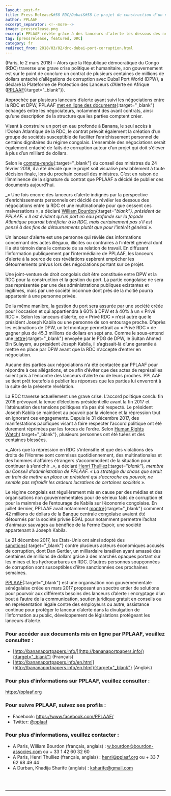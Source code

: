 ```yaml
---
layout: post-fr
title: Press Release&#58 RDC/Dubaï&#58 Le projet de construction d’un nouveau port entaché par des accusations de corruption
author: PPLAAF
excerpt_separator: <!--more-->
image: pressrelease.png
excerpt: PPLAAF révèle grâce à des lanceurs d’alerte les dessous des négociations entre le gouvernement de la RDC et Dubai Port World
tag: [pressrelease, featured, DRC]
category: fr
redirect_from: 2018/03/02/drc-dubai-port-corruption.html
---
```


(Paris, le 2 mars 2018) – Alors que la République démocratique du Congo (RDC) traverse une grave crise politique et humanitaire, son gouvernement est sur le point de conclure un contrat de plusieurs centaines de millions de dollars entaché d’allégations de corruption avec Dubaï Port World (DPW), a déclaré la Plateforme de Protection des Lanceurs d’Alerte en Afrique ([PPLAAF](https://pplaaf.org/){:target="_blank"}).

Approchée par plusieurs lanceurs d’alerte ayant suivi les négociations entre la RDC et DPW, PPLAAF [met en ligne des documents](http://bananaportpapers.info/){:target="_blank"} échangés entre les négociateurs, notamment des avant contrats, ainsi qu’une description de la structure que les parties comptent créer.  

Visant à construire un port en eau profonde à Banana, le seul accès à l’Océan Atlantique de la RDC, le contrat prévoit également la création d’un groupe de sociétés susceptible de faciliter l’enrichissement personnel de certains dignitaires du régime congolais. L’ensemble des négociations serait également entaché de faits de corruption autour d’un projet qui doit s’élever à plus d’un milliard de dollars.

Selon le [compte-rendu](http://bananaportpapers.info/annexures/fr/annexe12-compte-rendu-du-conseil-des-ministres-du-21fev2018.pdf){:target="_blank"} du conseil des ministres du 24 février 2018, il a été décidé que le projet soit visualisé préalablement à toute décision finale, lors du prochain conseil des ministres. C’est en raison de l’imminence de la signature du contrat que PPLAAF a décidé de publier ces documents aujourd’hui.  

_« Une fois encore des lanceurs d’alerte indignés par la perspective d’enrichissements personnels ont décidé de révéler les dessous des négociations entre la RDC et une multinationale pour que cessent ces malversations », a déclaré  [William Bourdon](https://pplaaf.org/who-we-are.html){:target="_blank"}, président de PPLAAF. « Il est évident qu’un port en eau profonde sur la façade Atlantique pourrait bénéficier à la RDC, mais certainement pas s’il est pensé à des fins de détournements plutôt que pour l’intérêt général »_. 

Un lanceur d’alerte est une personne qui révèle des informations concernant des actes illégaux, illicites ou contraires à l’intérêt général dont il a été témoin dans le contexte de sa relation de travail. En diffusant l’information publiquement par l’intermédiaire de PPLAAF, les lanceurs d’alerte à la source de ces révélations espèrent empêcher les détournements prévus lors des négociations portant sur ce projet. 

Une joint-venture de droit congolais doit être constituée entre DPW et la RDC pour la construction et la gestion du port. La partie congolaise ne sera pas représentée par une des administrations publiques existantes et légitimes, mais par une société inconnue dont près de la moitié pourra appartenir à une personne privée. 

De la même manière, la gestion du port sera assurée par une société créée pour l’occasion et qui appartiendra à 60% à DPW et à 40% à un « Privé RDC ». Selon les lanceurs d’alerte, ce « Privé RDC » n’est autre que le président Joseph Kabila ou une personne de son entourage proche. D’après les estimations de DPW, un tel montage permettrait au « Privé RDC » de gagner plus de 45,3 millions de dollars en sept ans. Comme le sous-entend une [lettre](http://bananaportpapers.info/annexures/fr/annexe2-lettre-du-04.10.16-envoyee-par-le-sultan-au-president-kabila.pdf){:target="_blank"} envoyée par le PDG de DPW, le Sultan Ahmed Bin Sulayem, au président Joseph Kabila, il s’agissait-là d’une garantie à mettre en place par DPW avant que la RDC n’accepte d’entrer en négociation. 

Aucune des parties aux négociations n’a été contactée par PPLAAF pour répondre à ces allégations, et ce afin d’éviter que des actes de représailles soient pris à l’encontre des lanceurs d’alerte ou de leurs proches. PPLAAF se tient prêt toutefois à publier les réponses que les parties lui enverront à la suite de la présente révélation. 

La RDC traverse actuellement une grave crise. L’accord politique conclu fin 2016 prévoyant la tenue d’élections présidentielle avant la fin 2017 et l’atténuation des tensions politiques n’a pas été respecté. Le président Joseph Kabila se maintient au pouvoir par la violence et la répression tout en ignorant ces engagements. Depuis le 31 décembre 2017, des manifestations pacifiques visant à faire respecter l’accord politique ont été durement réprimées par les forces de l’ordre. Selon [Human Rights Watch](https://www.hrw.org/fr/news/2018/01/20/rd-congo-les-forces-de-securite-ont-tire-sur-des-fideles-catholiques){:target="_blank"}, plusieurs personnes ont été tuées et des centaines blessées. 

«_Alors que la répression en RDC s’intensifie et que des violations des droits de l’Homme sont commises quotidiennement, des multinationales et des hommes d’affaires étrangers s’accommodent de la situation pour continuer à s’enrichir _», a déclaré [Henri Thulliez](https://twitter.com/HenriThulliez){:target="_blank"}, membre du Conseil d’administration de PPLAAF. « La stratégie du chaos que serait en train de mettre en place un président qui s’accroche au pouvoir, ne semble pas refroidir les ardeurs lucratives de certaines sociétés_ ».  

Le régime congolais est régulièrement mis en cause par des médias et des organisations non gouvernementales pour de sérieux faits de corruption et pour la mainmise de l’entourage de Kabila sur l’économie congolaise. En juillet dernier, PPLAAF avait notamment [montré](http://lumumbapapers.info/){:target="_blank"} comment 42 millions de dollars de la Banque centrale congolaise avaient été détournés par la société privée EGAL pour notamment permettre l’achat d’animaux sauvages au bénéfice de la Ferme Espoir, une société appartenant à Joseph Kabila. 

Le 21 décembre 2017, les Etats-Unis ont ainsi adopté des [sanctions](https://home.treasury.gov/news/press-releases/sm0243){:target="_blank"} contre plusieurs acteurs économiques accusés de corruption, dont Dan Gertler, un milliardaire israélien ayant amassé des centaines de millions de dollars grâce à des marchés opaques portant sur les mines et les hydrocarbures en RDC. D’autres personnes soupçonnées de corruption sont susceptibles d’être sanctionnées ces prochaines semaines. 

[PPLAAF](https://pplaaf.org){:target="_blank"} est une organisation non gouvernementale sénégalaise créée en mars 2017 proposant un spectre entier de solutions pour pourvoir aux différents besoins des lanceurs d’alerte : encryptage d’un bout à l’autre de la communication, soutien juridique gratuit en conseils ou en représentation légale contre des employeurs ou autre, assistance continue pour protéger le lanceur d’alerte dans la divulgation de l’information au public, développement de législations protégeant les lanceurs d’alerte. 

### Pour accéder aux documents mis en ligne par PPLAAF, veuillez consultez :
* [http://bananaportpapers.info/](http://bananaportpapers.info/){:target="_blank"} (Français)
* [http://bananaportpapers.info/en.html](http://bananaportpapers.info/en.html){:target="_blank"} (Anglais)

### Pour plus d’informations sur PPLAAF, veuillez consulter :
<https://pplaaf.org>

### Pour suivre PPLAAF, suivez ses profils :
- Facebook: <https://www.facebook.com/PPLAAF/>
- Twitter: [@pplaaf](https://twitter.com/pplaaf)

### Pour plus d’informations, veuillez contacter :
- A Paris, William Bourdon (français, anglais) : [w.bourdon@bourdon-associes.com](mailto:w.bourdon@bourdon-associes.com) ou + 33 1 42 60 32 60
- A Paris, Henri Thulliez (français, anglais) : [henri@pplaaf.org](mailto:henri@pplaaf.org) ou + 33 7 62 68 49 44
- A Durban, Khadija Sharife (anglais) : [ksharife@gmail.com](mailto:ksharife@gmail.com) 




<br>
<br>

----------------------